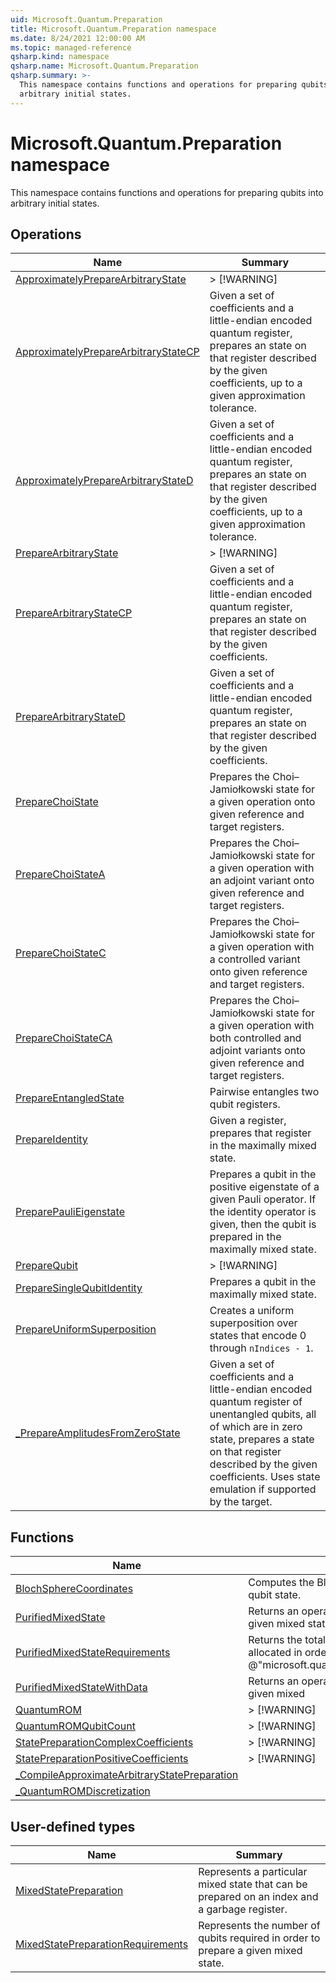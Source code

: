 ```yaml
---
uid: Microsoft.Quantum.Preparation
title: Microsoft.Quantum.Preparation namespace
ms.date: 8/24/2021 12:00:00 AM
ms.topic: managed-reference
qsharp.kind: namespace
qsharp.name: Microsoft.Quantum.Preparation
qsharp.summary: >-
  This namespace contains functions and operations for preparing qubits into
  arbitrary initial states.
---
```


# Microsoft.Quantum.Preparation namespace

This namespace contains functions and operations for preparing qubits into
arbitrary initial states.


<!-- summaries -->

## Operations

| Name | Summary |
|------|---------|
|[ApproximatelyPrepareArbitraryState](xref:Microsoft.Quantum.Preparation.ApproximatelyPrepareArbitraryState) |> [!WARNING] |
|[ApproximatelyPrepareArbitraryStateCP](xref:Microsoft.Quantum.Preparation.ApproximatelyPrepareArbitraryStateCP) |Given a set of coefficients and a little-endian encoded quantum register, prepares an state on that register described by the given coefficients, up to a given approximation tolerance. |
|[ApproximatelyPrepareArbitraryStateD](xref:Microsoft.Quantum.Preparation.ApproximatelyPrepareArbitraryStateD) |Given a set of coefficients and a little-endian encoded quantum register, prepares an state on that register described by the given coefficients, up to a given approximation tolerance. |
|[PrepareArbitraryState](xref:Microsoft.Quantum.Preparation.PrepareArbitraryState) |> [!WARNING] |
|[PrepareArbitraryStateCP](xref:Microsoft.Quantum.Preparation.PrepareArbitraryStateCP) |Given a set of coefficients and a little-endian encoded quantum register, prepares an state on that register described by the given coefficients. |
|[PrepareArbitraryStateD](xref:Microsoft.Quantum.Preparation.PrepareArbitraryStateD) |Given a set of coefficients and a little-endian encoded quantum register, prepares an state on that register described by the given coefficients. |
|[PrepareChoiState](xref:Microsoft.Quantum.Preparation.PrepareChoiState) |Prepares the Choi–Jamiołkowski state for a given operation onto given reference and target registers. |
|[PrepareChoiStateA](xref:Microsoft.Quantum.Preparation.PrepareChoiStateA) |Prepares the Choi–Jamiołkowski state for a given operation with an adjoint variant onto given reference and target registers. |
|[PrepareChoiStateC](xref:Microsoft.Quantum.Preparation.PrepareChoiStateC) |Prepares the Choi–Jamiołkowski state for a given operation with a controlled variant onto given reference and target registers. |
|[PrepareChoiStateCA](xref:Microsoft.Quantum.Preparation.PrepareChoiStateCA) |Prepares the Choi–Jamiołkowski state for a given operation with both controlled and adjoint variants onto given reference and target registers. |
|[PrepareEntangledState](xref:Microsoft.Quantum.Preparation.PrepareEntangledState) |Pairwise entangles two qubit registers. |
|[PrepareIdentity](xref:Microsoft.Quantum.Preparation.PrepareIdentity) |Given a register, prepares that register in the maximally mixed state. |
|[PreparePauliEigenstate](xref:Microsoft.Quantum.Preparation.PreparePauliEigenstate) |Prepares a qubit in the positive eigenstate of a given Pauli operator. If the identity operator is given, then the qubit is prepared in the maximally mixed state. |
|[PrepareQubit](xref:Microsoft.Quantum.Preparation.PrepareQubit) |> [!WARNING] |
|[PrepareSingleQubitIdentity](xref:Microsoft.Quantum.Preparation.PrepareSingleQubitIdentity) |Prepares a qubit in the maximally mixed state. |
|[PrepareUniformSuperposition](xref:Microsoft.Quantum.Preparation.PrepareUniformSuperposition) |Creates a uniform superposition over states that encode 0 through `nIndices - 1`. |
|[_PrepareAmplitudesFromZeroState](xref:Microsoft.Quantum.Preparation._PrepareAmplitudesFromZeroState) |Given a set of coefficients and a little-endian encoded quantum register of unentangled qubits, all of which are in zero state, prepares a state on that register described by the given coefficients. Uses state emulation if supported by the target. |

## Functions

| Name | Summary |
|------|---------|
|[BlochSphereCoordinates](xref:Microsoft.Quantum.Preparation.BlochSphereCoordinates) |Computes the Bloch sphere coordinates for a single-qubit state. |
|[PurifiedMixedState](xref:Microsoft.Quantum.Preparation.PurifiedMixedState) |Returns an operation that prepares a a purification of a given mixed state. |
|[PurifiedMixedStateRequirements](xref:Microsoft.Quantum.Preparation.PurifiedMixedStateRequirements) |Returns the total number of qubits that must be allocated in order to apply the operation returned by @"microsoft.quantum.preparation.purifiedmixedstate". |
|[PurifiedMixedStateWithData](xref:Microsoft.Quantum.Preparation.PurifiedMixedStateWithData) |Returns an operation that prepares a a purification of a given mixed |
|[QuantumROM](xref:Microsoft.Quantum.Preparation.QuantumROM) |> [!WARNING] |
|[QuantumROMQubitCount](xref:Microsoft.Quantum.Preparation.QuantumROMQubitCount) |> [!WARNING] |
|[StatePreparationComplexCoefficients](xref:Microsoft.Quantum.Preparation.StatePreparationComplexCoefficients) |> [!WARNING] |
|[StatePreparationPositiveCoefficients](xref:Microsoft.Quantum.Preparation.StatePreparationPositiveCoefficients) |> [!WARNING] |
|[_CompileApproximateArbitraryStatePreparation](xref:Microsoft.Quantum.Preparation._CompileApproximateArbitraryStatePreparation) | |
|[_QuantumROMDiscretization](xref:Microsoft.Quantum.Preparation._QuantumROMDiscretization) | |

## User-defined types

| Name | Summary |
|------|---------|
|[MixedStatePreparation](xref:Microsoft.Quantum.Preparation.MixedStatePreparation) |Represents a particular mixed state that can be prepared on an index and a garbage register. |
|[MixedStatePreparationRequirements](xref:Microsoft.Quantum.Preparation.MixedStatePreparationRequirements) |Represents the number of qubits required in order to prepare a given mixed state. |
<!-- /summaries -->

